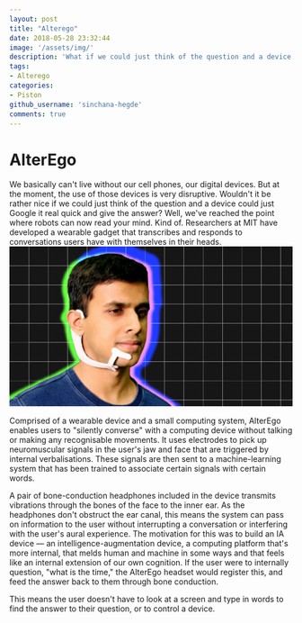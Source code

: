 ```yaml
---
layout: post
title: "Alterego"
date: 2018-05-28 23:32:44
image: '/assets/img/'
description: 'What if we could just think of the question and a device could just Google it real quick and give the answer?'
tags:
- Alterego
categories:
- Piston
github_username: 'sinchana-hegde'
comments: true
---
```


# AlterEgo

We basically can't live without our cell phones, our digital devices. But at the moment, the use of those devices is very disruptive. Wouldn't it be rather nice if we could just think of the question and a device could just Google it real quick and give the answer? 
Well, we've reached the point where robots can now read your mind. Kind of.
Researchers at MIT have developed a wearable gadget that transcribes and responds to conversations users have with themselves in their heads.
![Example](/blog/assets/img/alterego/alterego.jpg)

Comprised of a wearable device and a small computing system, AlterEgo enables users to "silently converse" with a computing device without talking or making any recognisable movements.
It uses electrodes to pick up neuromuscular signals in the user's jaw and face that are triggered by internal verbalisations.
These signals are then sent to a machine-learning system that has been trained to associate certain signals with certain words.

A pair of bone-conduction headphones included in the device transmits vibrations through the bones of the face to the inner ear. As the headphones don't obstruct the ear canal, this means the system can pass on information to the user without interrupting a conversation or interfering with the user's aural experience.
The motivation for this was to build an IA device — an intelligence-augmentation device, a computing platform that's more internal, that melds human and machine in some ways and that feels like an internal extension of our own cognition.
If the user were to internally question, "what is the time," the AlterEgo headset would register this, and feed the answer back to them through bone conduction.

This means the user doesn't have to look at a screen and type in words to find the answer to their question, or to control a device.